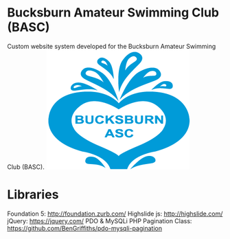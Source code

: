 # Bucksburn Amateur Swimming Club (BASC)
Custom website system developed for the Bucksburn Amateur Swimming Club (BASC).
![alt text](https://raw.githubusercontent.com/wildfireone/bucktest/master/img/bucksburn_logo_blue.png)
# Libraries
Foundation 5: http://foundation.zurb.com/
Highslide js: http://highslide.com/
jQuery: https://jquery.com/
PDO & MySQLi PHP Pagination Class: https://github.com/BenGriffiths/pdo-mysqli-pagination
